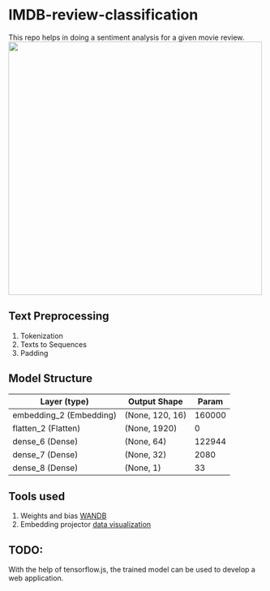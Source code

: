 # IMDB-review-classification

This repo helps in doing a sentiment analysis for a given movie review. 
<img src='https://www.researchgate.net/profile/Kwan_Hui_Lim/publication/324639092/figure/fig3/AS:634364379545604@1528255662977/Positive-and-negative-emojis-used-for-the-sentiment-analysis.png' width=500/>

## Text Preprocessing
1. Tokenization
2. Texts to Sequences
3. Padding

## Model Structure

|Layer (type)| Output Shape| Param|    
|------------|-------------|------|
|embedding_2 (Embedding)   |   (None, 120, 16)      |     160000    |
flatten_2 (Flatten)     |     (None, 1920)    |          0         |
dense_6 (Dense)         |    (None, 64)        |        122944    |
dense_7 (Dense)        |    (None, 32)          |      2080      |
dense_8 (Dense)         |     (None, 1)         |        33       |


## Tools used
1. Weights and bias [WANDB](https://www.wandb.com/)
2. Embedding projector [data visualization](http://projector.tensorflow.org/)


## TODO:
With the help of tensorflow.js, the trained model can be used to develop a web application. 
